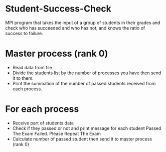 # Student-Success-Check
MPI program that takes the input of a group of students in their grades and check who has succeeded and who has not, and knows the ratio of success to failure.
<br>

# Master process (rank 0)
  - Read data from file
  - Divide the students list by the number of processes you have then send it to them.
  - Print the summation of the number of passed students received from each process.<br>
# For each process
  - Receive part of students data
  - Check if they passed or not and print message for each student
<Student ID> Passed The Exam
<Student ID> Failed. Please Repeat The Exam
- Calculate number of passed student then send it to master process (rank 0)
